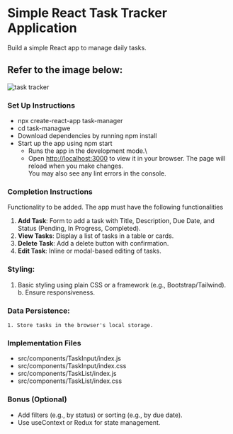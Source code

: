 # Simple React Task Tracker Application

Build a simple React app to manage daily tasks.

## Refer to the image below:
![task tracker](https://github.com/user-attachments/assets/d2ff2f93-7a29-4bcb-ab78-63c5d16155f0)

### Set Up Instructions
+ npx create-react-app task-manager
+  cd task-managwe
+ Download dependencies by running npm install
+ Start up the app using npm start
  - Runs the app in the development mode.\
  -  Open [http://localhost:3000](http://localhost:3000) to view it in your browser.
    The page will reload when you make changes.\
    You may also see any lint errors in the console.

### Completion Instructions

  Functionality to be added. 
  The app must have the following functionalities
  1. **Add Task**: Form to add a task with Title, Description, Due Date, and  Status (Pending, In Progress, Completed). 
  2. **View Tasks**: Display a list of tasks in a table or cards. 
  3. **Delete Task**: Add a delete button with confirmation. 
  4. **Edit Task**:  Inline or modal-based editing of tasks. 


### Styling: 
   1. Basic styling using plain CSS or a framework (e.g., Bootstrap/Tailwind). b. Ensure responsiveness. 

### Data Persistence: 
    1. Store tasks in the browser's local storage. 

 ### Implementation Files
   + src/components/TaskInput/index.js
   + src/components/TaskInput/index.css
   + src/components/TaskList/index.js
   + src/components/TaskList/index.css

### Bonus (Optional)

 + Add filters (e.g., by status) or sorting (e.g., by due date).
 + Use useContext or Redux for state management.
